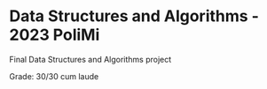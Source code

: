 # Data Structures and Algorithms - 2023 PoliMi
Final Data Structures and Algorithms project

Grade: 30/30 cum laude
